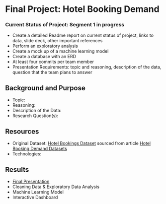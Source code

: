 # Final Project: Hotel Booking Demand

### Current Status of Project: Segment 1 in progress
- Create a detailed Readme report on current status of project, links to data, slide deck, other important references
- Perform an exploratory analysis
- Create a mock up of a machine learning model
- Create a database with an ERD
- At least four commits per team member 
- Presentation Requirements: topic and reasoning, description of the data, question that the team plans to answer 

## Background and Purpose 
- Topic: 
- Reasoning: 
- Description of the Data: 
- Research Question(s):

## Resources
- Original Dataset: [Hotel Bookings Dataset](https://www.kaggle.com/datasets/jessemostipak/hotel-booking-demand) sourced from article [Hotel Booking Demand Datasets](https://www.sciencedirect.com/science/article/pii/S2352340918315191)
- Technologies: 

## Results
- [Final Presentation](https://docs.google.com/presentation/d/1HDH8MzOXkqZIBVwwQJ9A0n3o-WJ2LfAWJDuUSSZJil4/edit?usp=share_link)
- Cleaning Data & Exploratory Data Analysis 
- Machine Learning Model 
- Interactive Dashboard
